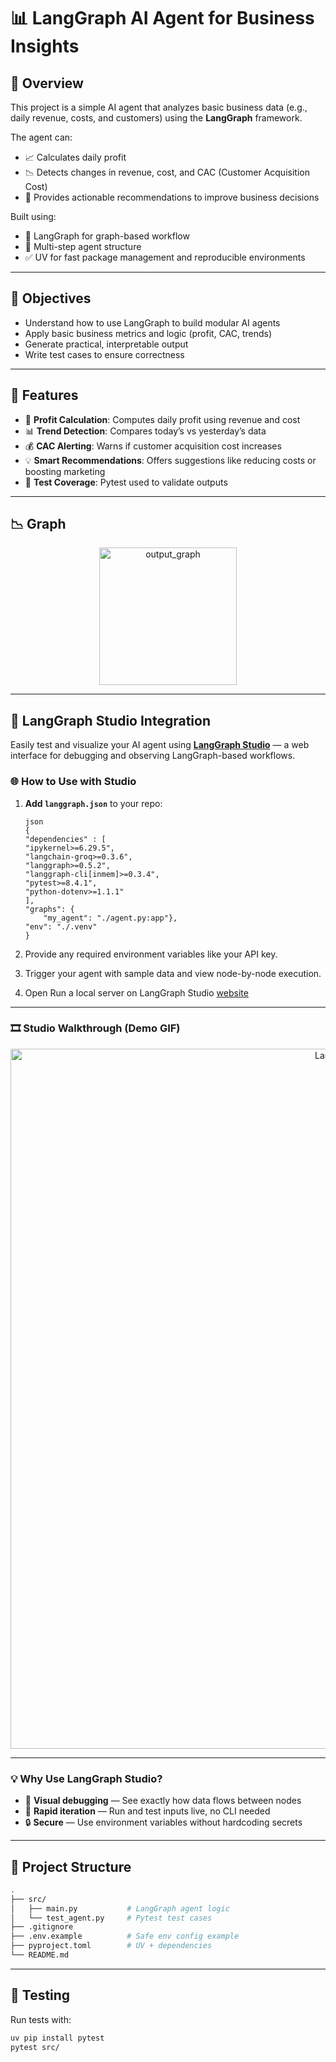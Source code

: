 # 📊 LangGraph AI Agent for Business Insights

## 📌 Overview

This project is a simple AI agent that analyzes basic business data (e.g., daily revenue, costs, and customers) using the **LangGraph** framework.

The agent can:
- 📈 Calculates daily profit
- 📉 Detects changes in revenue, cost, and CAC (Customer Acquisition Cost)
- 🤖 Provides actionable recommendations to improve business decisions

Built using:
- 🧠 LangGraph for graph-based workflow
- 🔁 Multi-step agent structure
- ✅ UV for fast package management and reproducible environments

---

## 🎯 Objectives

- Understand how to use LangGraph to build modular AI agents
- Apply basic business metrics and logic (profit, CAC, trends)
- Generate practical, interpretable output
- Write test cases to ensure correctness

---

## 🧩 Features

- 🔢 **Profit Calculation**: Computes daily profit using revenue and cost
- 📊 **Trend Detection**: Compares today’s vs yesterday’s data
- 💰 **CAC Alerting**: Warns if customer acquisition cost increases
- 💡 **Smart Recommendations**: Offers suggestions like reducing costs or boosting marketing
- 🧪 **Test Coverage**: Pytest used to validate outputs

---
## 📉 Graph
<p align="center">
  <img width="220" alt="output_graph" src="https://github.com/user-attachments/assets/c4fbd225-7605-4321-8126-b04cb8bdffdc" />

</p>

---

## 🧪 LangGraph Studio Integration

Easily test and visualize your AI agent using **[LangGraph Studio](https://studio.langgraph.dev/)** — a web interface for debugging and observing LangGraph-based workflows.

### 🌐 How to Use with Studio

1. **Add `langgraph.json`** to your repo:

    ```
    json
    {
    "dependencies" : [
    "ipykernel>=6.29.5",
    "langchain-groq>=0.3.6",
    "langgraph>=0.5.2",
    "langgraph-cli[inmem]>=0.3.4",
    "pytest>=8.4.1",
    "python-dotenv>=1.1.1"
    ],
    "graphs": {
        "my_agent": "./agent.py:app"},
    "env": "./.venv"
    }

    ```

2. Provide any required environment variables like your API key.
3. Trigger your agent with sample data and view node-by-node execution.
4. Open Run a local server on LangGraph Studio [website](https://langchain-ai.github.io/langgraph/tutorials/langgraph-platform/local-server/)

---


### 🎞️ Studio Walkthrough (Demo GIF)

<p align="center">
  <img width="1120" src="https://github.com/user-attachments/assets/9419e962-b5fd-4df9-a22e-d1ffb14d9a0e" width="700" alt="LangGraph Studio Demo" />
</p>


---

### 💡 Why Use LangGraph Studio?

- 🧭 **Visual debugging** — See exactly how data flows between nodes  
- 🚀 **Rapid iteration** — Run and test inputs live, no CLI needed  
- 🔒 **Secure** — Use environment variables without hardcoding secrets  

---

## 📂 Project Structure

```bash
.
├── src/
│   ├── main.py           # LangGraph agent logic
│   └── test_agent.py     # Pytest test cases
├── .gitignore
├── .env.example          # Safe env config example
├── pyproject.toml        # UV + dependencies
└── README.md
```
---

## 🧪 **Testing**
Run tests with:

``` bash
uv pip install pytest
pytest src/
```

